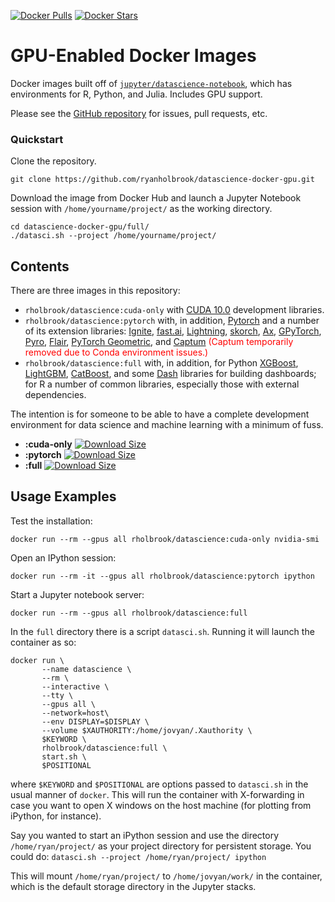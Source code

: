 [![Docker Pulls](https://img.shields.io/docker/pulls/rholbrook/datascience)](https://hub.docker.com/repository/docker/rholbrook/datascience)
[![Docker Stars](https://img.shields.io/docker/stars/rholbrook/datascience)](https://hub.docker.com/repository/docker/rholbrook/datascience)

# GPU-Enabled Docker Images

Docker images built off of [`jupyter/datascience-notebook`](https://github.com/jupyter/docker-stacks/tree/master/datascience-notebook), which has environments for R, Python, and Julia. Includes GPU support.

Please see the [GitHub repository](https://github.com/ryanholbrook/datascience-docker-gpu) for issues, pull requests, etc.

### Quickstart
Clone the repository.
```
git clone https://github.com/ryanholbrook/datascience-docker-gpu.git
```

Download the image from Docker Hub and launch a Jupyter Notebook session with `/home/yourname/project/` as the working directory.
```
cd datascience-docker-gpu/full/
./datasci.sh --project /home/yourname/project/
```

## Contents
There are three images in this repository:
  * `rholbrook/datascience:cuda-only` with [CUDA 10.0](https://developer.nvidia.com/cuda-zone) development libraries.
  * `rholbrook/datascience:pytorch` with, in addition, [Pytorch](https://pytorch.org/) and a number of its extension libraries: [Ignite](https://pytorch.org/ignite/), [fast.ai](https://www.fast.ai/), [Lightning](https://github.com/williamFalcon/pytorch-lightning), [skorch](https://github.com/skorch-dev/skorch), [Ax](https://ax.dev/), [GPyTorch](https://github.com/cornellius-gp/gpytorch), [Pyro](http://pyro.ai/), [Flair](https://github.com/zalandoresearch/flair), [PyTorch Geometric](https://github.com/rusty1s/pytorch_geometric), and [Captum](https://captum.ai/) <span style = "color:red"> (Captum temporarily removed due to Conda environment issues.) </span>
  * `rholbrook/datascience:full`
 with, in addition, for Python [XGBoost](https://github.com/dmlc/xgboost), [LightGBM](https://github.com/microsoft/LightGBM), [CatBoost](https://github.com/catboost/catboost), and some [Dash](https://github.com/plotly/dash) libraries for building dashboards; for R a number of common libraries, especially those with external dependencies.

The intention is for someone to be able to have a complete development environment for data science and machine learning with a minimum of fuss.

 * **:cuda-only** [![Download Size](https://images.microbadger.com/badges/image/rholbrook/datascience:cuda-only.svg)](https://hub.docker.com/repository/docker/rholbrook/datascience/tags)
  * **:pytorch** [![Download Size](https://images.microbadger.com/badges/image/rholbrook/datascience:cuda-only.svg)](https://hub.docker.com/repository/docker/rholbrook/datascience/tags)
  * **:full**  [![Download Size](https://images.microbadger.com/badges/image/rholbrook/datascience:full.svg)](https://hub.docker.com/repository/docker/rholbrook/datascience/tags)

## Usage Examples

Test the installation:
```
docker run --rm --gpus all rholbrook/datascience:cuda-only nvidia-smi
```

Open an IPython session:
```
docker run --rm -it --gpus all rholbrook/datascience:pytorch ipython
```

Start a Jupyter notebook server:
```
docker run --rm --gpus all rholbrook/datascience:full
```

In the `full` directory there is a script `datasci.sh`. Running it will launch the container as so:
``` 
docker run \
       --name datascience \
       --rm \
       --interactive \
       --tty \
       --gpus all \
       --network=host\
       --env DISPLAY=$DISPLAY \
       --volume $XAUTHORITY:/home/jovyan/.Xauthority \
       $KEYWORD \
       rholbrook/datascience:full \
       start.sh \
       $POSITIONAL
```
       
where `$KEYWORD` and `$POSITIONAL` are options passed to `datasci.sh` in the usual manner of `docker`. This will run the container with X-forwarding in case you want to open X windows on the host machine (for plotting from iPython, for instance).

Say you wanted to start an iPython session and use the directory `/home/ryan/project/` as your project directory for persistent storage. You could do:
```datasci.sh --project /home/ryan/project/ ipython```

This will mount `/home/ryan/project/` to `/home/jovyan/work/` in the container, which is the default storage directory in the Jupyter stacks.
